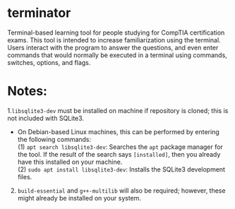# terminator
Terminal-based learning tool for people studying for CompTIA certification exams.  This tool is intended to increase
familiarization using the terminal.  Users interact with the program to answer the questions, and even enter commands
that would normally be executed in a terminal using commands, switches, options, and flags.

# Notes:
1.`libsqlite3-dev` must be installed on machine if repository is cloned; this is not included with SQLite3.
  - On Debian-based Linux machines, this can be performed by entering the following commands:<br>
    (1) `apt search libsqlite3-dev`: Searches the `apt` package manager for the tool. If the result of the search says 
        `[installed]`, then you already have this installed on your machine.<br>
    (2) `sudo apt install libsqlite3-dev`: Installs the SQLite3 development files.
2. `build-essential` and `g++-multilib` will also be required; however, these might already be installed on your system.